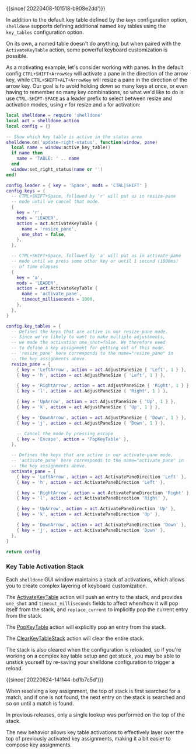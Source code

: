 {{since('20220408-101518-b908e2dd')}}

In addition to the default key table defined by the `keys` configuration
option, `shelldone` supports defining additional named key tables using the
`key_tables` configuration option.

On its own, a named table doesn't do anything, but when paired with the
`ActivateKeyTable` action, some powerful keyboard customization is possible.

As a motivating example, let's consider working with panes. In the default
config `CTRL+SHIFT+ArrowKey` will activate a pane in the direction of the arrow
key, while `CTRL+SHIFT+ALT+ArrowKey` will resize a pane in the direction of the
arrow key.  Our goal is to avoid holding down so many keys at once, or even
having to remember so many key combinations, so what we'd like to do is use
`CTRL-SHIFT-SPACE` as a leader prefix to select between resize and activation
modes, using `r` for resize and `a` for activation:

```lua
local shelldone = require 'shelldone'
local act = shelldone.action
local config = {}

-- Show which key table is active in the status area
shelldone.on('update-right-status', function(window, pane)
  local name = window:active_key_table()
  if name then
    name = 'TABLE: ' .. name
  end
  window:set_right_status(name or '')
end)

config.leader = { key = 'Space', mods = 'CTRL|SHIFT' }
config.keys = {
  -- CTRL+SHIFT+Space, followed by 'r' will put us in resize-pane
  -- mode until we cancel that mode.
  {
    key = 'r',
    mods = 'LEADER',
    action = act.ActivateKeyTable {
      name = 'resize_pane',
      one_shot = false,
    },
  },

  -- CTRL+SHIFT+Space, followed by 'a' will put us in activate-pane
  -- mode until we press some other key or until 1 second (1000ms)
  -- of time elapses
  {
    key = 'a',
    mods = 'LEADER',
    action = act.ActivateKeyTable {
      name = 'activate_pane',
      timeout_milliseconds = 1000,
    },
  },
}

config.key_tables = {
  -- Defines the keys that are active in our resize-pane mode.
  -- Since we're likely to want to make multiple adjustments,
  -- we made the activation one_shot=false. We therefore need
  -- to define a key assignment for getting out of this mode.
  -- 'resize_pane' here corresponds to the name="resize_pane" in
  -- the key assignments above.
  resize_pane = {
    { key = 'LeftArrow', action = act.AdjustPaneSize { 'Left', 1 } },
    { key = 'h', action = act.AdjustPaneSize { 'Left', 1 } },

    { key = 'RightArrow', action = act.AdjustPaneSize { 'Right', 1 } },
    { key = 'l', action = act.AdjustPaneSize { 'Right', 1 } },

    { key = 'UpArrow', action = act.AdjustPaneSize { 'Up', 1 } },
    { key = 'k', action = act.AdjustPaneSize { 'Up', 1 } },

    { key = 'DownArrow', action = act.AdjustPaneSize { 'Down', 1 } },
    { key = 'j', action = act.AdjustPaneSize { 'Down', 1 } },

    -- Cancel the mode by pressing escape
    { key = 'Escape', action = 'PopKeyTable' },
  },

  -- Defines the keys that are active in our activate-pane mode.
  -- 'activate_pane' here corresponds to the name="activate_pane" in
  -- the key assignments above.
  activate_pane = {
    { key = 'LeftArrow', action = act.ActivatePaneDirection 'Left' },
    { key = 'h', action = act.ActivatePaneDirection 'Left' },

    { key = 'RightArrow', action = act.ActivatePaneDirection 'Right' },
    { key = 'l', action = act.ActivatePaneDirection 'Right' },

    { key = 'UpArrow', action = act.ActivatePaneDirection 'Up' },
    { key = 'k', action = act.ActivatePaneDirection 'Up' },

    { key = 'DownArrow', action = act.ActivatePaneDirection 'Down' },
    { key = 'j', action = act.ActivatePaneDirection 'Down' },
  },
}

return config
```

### Key Table Activation Stack

Each `shelldone` GUI window maintains a stack of activations, which allows you to
create complex layering of keyboard customization.

The [ActivateKeyTable](lua/keyassignment/ActivateKeyTable.md) action will push
an entry to the stack, and provides `one_shot` and `timeout_milliseconds`
fields to affect when/how it will pop itself from the stack, and
`replace_current` to implicitly pop the current entry from the stack.

The [PopKeyTable](lua/keyassignment/PopKeyTable.md) action will explicitly pop
an entry from the stack.

The [ClearKeyTableStack](lua/keyassignment/ClearKeyTableStack.md) action will
clear the entire stack.

The stack is also cleared when the configuration is reloaded, so if you're
working on a complex key table setup and get stuck, you may be able to unstick
yourself by re-saving your shelldone configuration to trigger a reload.

{{since('20220624-141144-bd1b7c5d')}}

When resolving a key assignment, the top of stack is first searched for a match,
and if one is not found, the next entry on the stack is searched and so on until a match is found.

In previous releases, only a single lookup was performed on the top of the stack.

The new behavior allows key table activations to effectively layer over the top
of previously activated key assignments, making it a bit easier to compose key
assignments.

